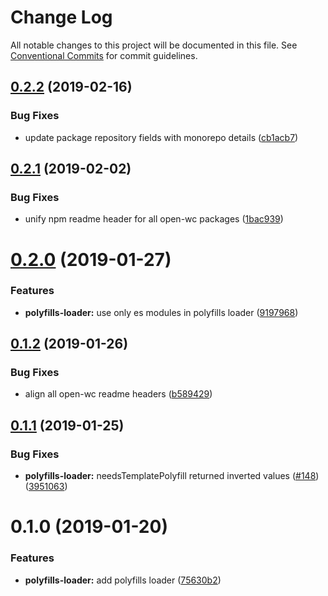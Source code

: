 # Change Log

All notable changes to this project will be documented in this file.
See [Conventional Commits](https://conventionalcommits.org) for commit guidelines.

## [0.2.2](https://github.com/open-wc/open-wc/compare/@open-wc/polyfills-loader@0.2.1...@open-wc/polyfills-loader@0.2.2) (2019-02-16)


### Bug Fixes

* update package repository fields with monorepo details ([cb1acb7](https://github.com/open-wc/open-wc/commit/cb1acb7))





## [0.2.1](https://github.com/open-wc/open-wc/tree/master/packages/polyfills-loader/compare/@open-wc/polyfills-loader@0.2.0...@open-wc/polyfills-loader@0.2.1) (2019-02-02)


### Bug Fixes

* unify npm readme header for all open-wc packages ([1bac939](https://github.com/open-wc/open-wc/tree/master/packages/polyfills-loader/commit/1bac939))





# [0.2.0](https://github.com/open-wc/open-wc/tree/master/packages/polyfills-loader/compare/@open-wc/polyfills-loader@0.1.2...@open-wc/polyfills-loader@0.2.0) (2019-01-27)


### Features

* **polyfills-loader:** use only es modules in polyfills loader ([9197968](https://github.com/open-wc/open-wc/tree/master/packages/polyfills-loader/commit/9197968))





## [0.1.2](https://github.com/open-wc/open-wc/tree/master/packages/polyfills-loader/compare/@open-wc/polyfills-loader@0.1.1...@open-wc/polyfills-loader@0.1.2) (2019-01-26)


### Bug Fixes

* align all open-wc readme headers ([b589429](https://github.com/open-wc/open-wc/tree/master/packages/polyfills-loader/commit/b589429))





## [0.1.1](https://github.com/open-wc/open-wc/tree/master/packages/polyfills-loader/compare/@open-wc/polyfills-loader@0.1.0...@open-wc/polyfills-loader@0.1.1) (2019-01-25)


### Bug Fixes

* **polyfills-loader:** needsTemplatePolyfill returned inverted values ([#148](https://github.com/open-wc/open-wc/tree/master/packages/polyfills-loader/issues/148)) ([3951063](https://github.com/open-wc/open-wc/tree/master/packages/polyfills-loader/commit/3951063))





# 0.1.0 (2019-01-20)


### Features

* **polyfills-loader:** add polyfills loader ([75630b2](https://github.com/open-wc/open-wc/tree/master/packages/polyfills-loader/commit/75630b2))
